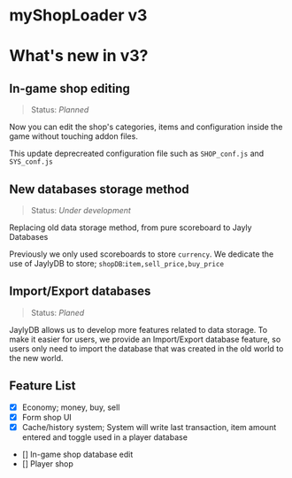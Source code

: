 # myShopLoader v3

# What's new in v3?

## In-game shop editing
> Status: *Planned*

Now you can edit the shop's categories, items and configuration inside the game without touching addon files.

This update deprecreated configuration file such as `SHOP_conf.js` and `SYS_conf.js`

## New databases storage method
> Status: *Under development*

Replacing old data storage method, from pure scoreboard to Jayly Databases

Previously we only used scoreboards to store `currency`. We dedicate the use of JaylyDB to store; `shopDB`:`item,sell_price,buy_price`

## Import/Export databases
> Status: *Planed*

JaylyDB allows us to develop more features related to data storage. To make it easier for users, we provide an Import/Export database feature, so users only need to import the database that was created in the old world to the new world.

## Feature List
- [x] Economy; money, buy, sell
- [x] Form shop UI
- [x] Cache/history system; System will write last transaction, item amount entered and toggle used in a player database
- [] In-game shop database edit
- [] Player shop